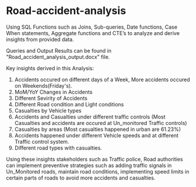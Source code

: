 # Road-accident-analysis

Using SQL Functions such as  Joins, Sub-queries, Date functions, Case When statements, Aggregate functions and CTE’s to analyze and derive insights from provided data. 

Queries and Output Results can be found in "Road_accident_analysis_output.docx" file.

Key insights derived in this Analysis:

1) Accidents occured on different days of a Week, More accidents occured on Weekends(Friday's).
2) MoM/YoY Changes in Accidents
3) Different Sevirity of Accidents
4) Different Road condition and Light conditions
5) Casualties by Vehicle types
6) Accidents and Casualties under different traffic controls (Most Casualties and accidents are occured at Un_monitored Traffic controls)
7) Casualties by areas (Most casualties happened in urban are 61.23%)
8) Accidents happened under different Vehicle speeds and at different Traffic control system.
9) Different road types with casualties.


Using these insights stakeholders such as Traffic police, Road authorities can implement preventive strategies such as adding traffic signals in Un_Monitored roads, maintain road conditions, implementing speed limits in certain parts of roads to avoid more accidents and casualties.
